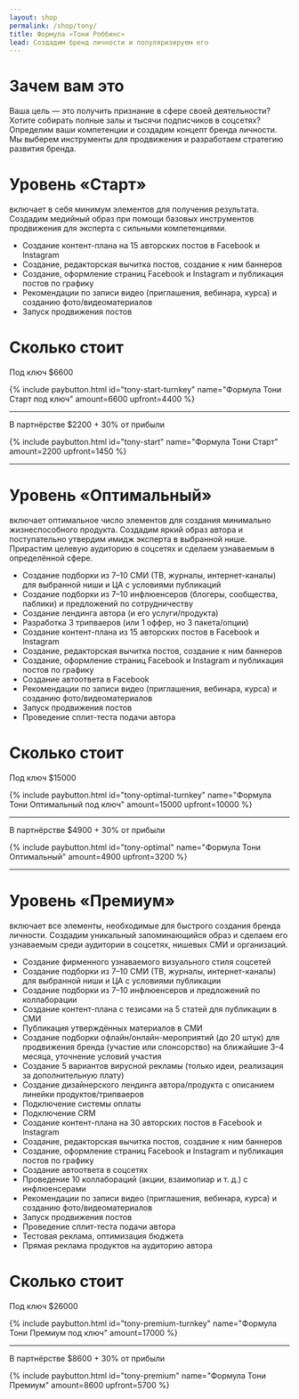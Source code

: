 ```yaml
---
layout: shop
permalink: /shop/tony/
title: Формула «Тони Роббинс»
lead: Создадим бренд личности и популяризируем его
---
```


# **Зачем вам это**

Ваша цель — это получить признание в сфере своей деятельности? Хотите собирать полные залы и тысячи подписчиков в соцсетях? Определим ваши компетенции и создадим концепт бренда личности. Мы выберем инструменты для продвижения и разработаем стратегию развития бренда.

# **Уровень «Старт»**

включает в себя минимум элементов для получения результата. Создадим медийный образ при помощи базовых инструментов продвижения для эксперта с сильными компетенциями.

- Создание контент-плана на 15 авторских постов в Facebook и Instagram
- Создание, редакторская вычитка постов, создание к ним баннеров
- Создание, оформление страниц Facebook и Instagram и публикация постов по графику
- Рекомендации по записи видео (приглашения, вебинара, курса) и созданию фото/видеоматериалов
- Запуск продвижения постов

# **Сколько стоит**

Под ключ $6600

{% include paybutton.html id="tony-start-turnkey" name="Формула Тони Старт под ключ" amount=6600 upfront=4400 %}

---

В партнёрстве $2200 + 30% от прибыли

{% include paybutton.html id="tony-start" name="Формула Тони Старт" amount=2200 upfront=1450 %}

---

# **Уровень «Оптимальный»**

включает оптимальное число элементов для создания минимально жизнеспособного продукта. Создадим яркий образ автора и поступательно утвердим имидж эксперта в выбранной нише. Прирастим целевую аудиторию в соцсетях и сделаем узнаваемым в определённой сфере.

- Создание подборки из 7–10 СМИ (ТВ, журналы, интернет-каналы) для выбранной ниши и ЦА с условиями публикаций
- Создание подборки из 7–10 инфлюенсеров (блогеры, сообщества, паблики) и предложений по сотрудничеству
- Создание лендинга автора (и его услуги/продукта)
- Разработка 3 трипваеров (или 1 оффер, но 3 пакета/опции)
- Создание контент-плана из 15 авторских постов в Facebook и Instagram
- Создание, редакторская вычитка постов, создание к ним баннеров
- Создание, оформление страниц Facebook и Instagram и публикация постов по графику
- Создание автоответа в Facebook
- Рекомендации по записи видео (приглашения, вебинара, курса) и созданию фото/видеоматериалов
- Запуск продвижения постов
- Проведение сплит-теста подачи автора

# **Сколько стоит**

Под ключ $15000

{% include paybutton.html id="tony-optimal-turnkey" name="Формула Тони Оптимальный под ключ" amount=15000 upfront=10000 %}

---

В партнёрстве $4900 + 30% от прибыли

{% include paybutton.html id="tony-optimal" name="Формула Тони Оптимальный" amount=4900 upfront=3200 %}

---

# **Уровень «Премиум»**

включает все элементы, необходимые для быстрого создания бренда личности. Создадим уникальный запоминающийся образ и сделаем его узнаваемым среди аудитории в соцсетях, нишевых СМИ и организаций.

- Создание фирменного узнаваемого визуального стиля соцсетей
- Создание подборки из 7–10 СМИ (ТВ, журналы, интернет-каналы) для выбранной ниши и ЦА с условиями публикации
- Создание подборки из 7–10 инфлюенсеров и предложений по коллаборации
- Создание контент-плана с тезисами на 5 статей для публикации в СМИ
- Публикация утверждённых материалов в СМИ
- Создание подборки офлайн/онлайн-мероприятий (до 20 штук) для продвижения бренда (участие или спонсорство) на ближайшие 3–4 месяца, уточнение условий участия
- Создание 5 вариантов вирусной рекламы (только идеи, реализация за дополнительную плату)
- Создание дизайнерского лендинга автора/продукта с описанием линейки продуктов/трипваеров
- Подключение системы оплаты
- Подключение CRM
- Создание контент-плана на 30 авторских постов в Facebook и Instagram
- Создание, редакторская вычитка постов, создание к ним баннеров
- Создание, оформление страниц Facebook и Instagram и публикация постов по графику
- Создание автоответа в соцсетях
- Проведение 10 коллабораций (акции, взаимопиар и т. д.) с инфлюенсерами
- Рекомендации по записи видео (приглашения, вебинара, курса) и созданию фото/видеоматериалов
- Запуск продвижения постов
- Проведение сплит-теста подачи автора
- Тестовая реклама, оптимизация бюджета
- Прямая реклама продуктов на аудиторию автора

# **Сколько стоит**

Под ключ $26000

{% include paybutton.html id="tony-premium-turnkey" name="Формула Тони Премиум под ключ" amount=17000 %}

---

В партнёрстве $8600 + 30% от прибыли

{% include paybutton.html id="tony-premium" name="Формула Тони Премиум" amount=8600 upfront=5700 %}
